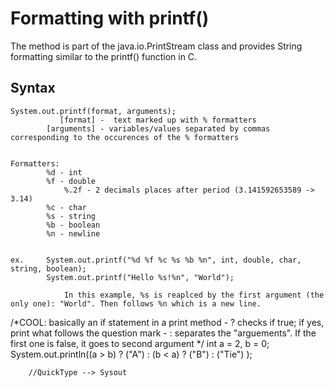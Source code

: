 # Formatting with printf()

The method is part of the java.io.PrintStream class and provides String formatting similar to the printf() function in C.


## Syntax
    System.out.printf(format, arguments);   
               [format] -  text marked up with % formatters
            [arguments] - variables/values separated by commas corresponding to the occurences of the % formatters
    
    
    Formatters:
            %d - int
            %f - double
                %.2f - 2 decimals places after period (3.141592653589 -> 3.14)
            %c - char
            %s - string
            %b - boolean
            %n - newline
    
    
    ex.     System.out.printf("%d %f %c %s %b %n", int, double, char, string, boolean);
            System.out.printf("Hello %s!%n", "World");

                In this example, %s is reaplced by the first argument (the only one): "World". Then follows %n which is a new line.
   


/*COOL: basically an if statement in a print method
        - ? checks if true; if yes, print what follows the question mark
        - : separates the "arguements". If the first one is false, it goes to second argument
        */
        int a = 2, b = 0;
        System.out.println((a > b) ? ("A") : (b < a) ? ("B") : ("Tie") );

        //QuickType --> Sysout
